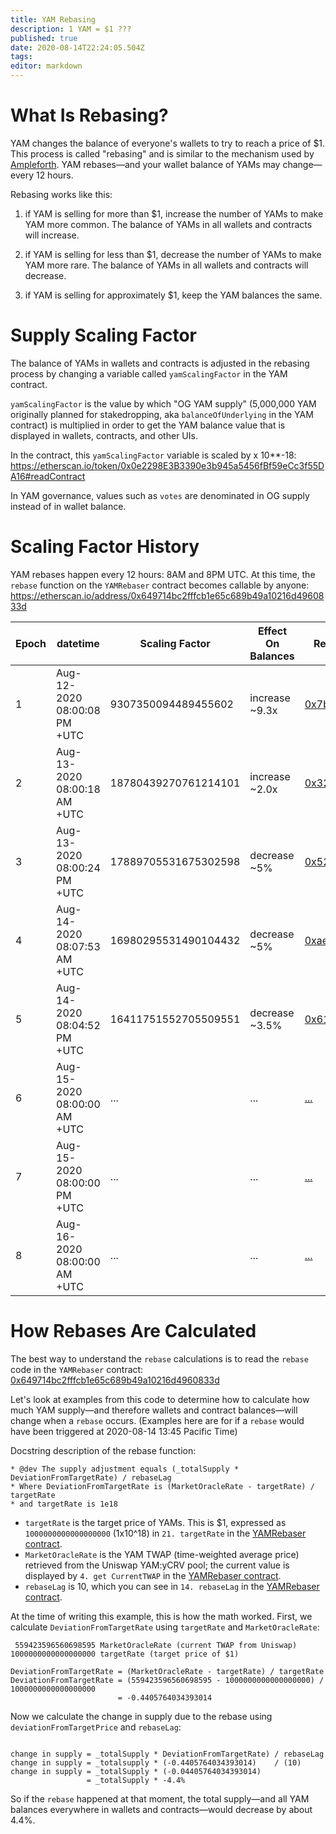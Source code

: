 ```yaml
---
title: YAM Rebasing
description: 1 YAM = $1 ???
published: true
date: 2020-08-14T22:24:05.504Z
tags: 
editor: markdown
---
```


# What Is Rebasing?

YAM changes the balance of everyone's wallets to try to reach a price of $1.  This process is called "rebasing" and is similar to the mechanism used by [Ampleforth](https://www.ampleforth.org/).  YAM rebases—and your wallet balance of YAMs may change—every 12 hours.

Rebasing works like this:

1. if YAM is selling for more than $1, increase the number of YAMs to make YAM more common.  The balance of YAMs in all wallets and contracts will increase.

2. if YAM is selling for less than $1, decrease the number of YAMs to make YAM more rare.  The balance of YAMs in all wallets and contracts will decrease.

3. if YAM is selling for approximately $1, keep the YAM balances the same.

# Supply Scaling Factor

The balance of YAMs in wallets and contracts is adjusted in the rebasing process by changing a variable called `yamScalingFactor` in the YAM contract.

`yamScalingFactor` is the value by which "OG YAM supply" (5,000,000 YAM originally planned for stakedropping, aka `balanceOfUnderlying` in the YAM contract) is multiplied in order to get the YAM balance value that is displayed in wallets, contracts, and other UIs.  

In the contract, this `yamScalingFactor` variable is scaled by x 10**-18: https://etherscan.io/token/0x0e2298E3B3390e3b945a5456fBf59eCc3f55DA16#readContract

In YAM governance, values such as `votes` are denominated in OG supply instead of in wallet balance.

# Scaling Factor History

YAM rebases happen every 12 hours: 8AM and 8PM UTC.  At this time, the `rebase` function on the `YAMRebaser` contract becomes callable by anyone: https://etherscan.io/address/0x649714bc2fffcb1e65c689b49a10216d4960833d

| Epoch | datetime                     | Scaling Factor       | Effect On Balances | Rebase TX                |
|-------|------------------------------|----------------------|--------------------|--------------------------|
| 1     | Aug-12-2020 08:00:08 PM +UTC | 9307350094489455602  | increase ~9.3x     | [0x7b9017ec...][rebase1] |
| 2     | Aug-13-2020 08:00:18 AM +UTC | 18780439270761214101 | increase ~2.0x     | [0x32735e9e...][rebase2] |
| 3     | Aug-13-2020 08:00:24 PM +UTC | 17889705531675302598 | decrease ~5%       | [0x527b8a97...][rebase3] |
| 4     | Aug-14-2020 08:07:53 AM +UTC | 16980295531490104432 | decrease ~5%       | [0xae58745c...][rebase4]           |
| 5     | Aug-14-2020 08:04:52 PM +UTC | 16411751552705509551 | decrease ~3.5%     | [0x613d23a0...][rebase5]           |
| 6     | Aug-15-2020 08:00:00 AM +UTC | ...                  | ...                | [...][rebase6]           |
| 7     | Aug-15-2020 08:00:00 PM +UTC | ...                  | ...                | [...][rebase7]           |
| 8     | Aug-16-2020 08:00:00 AM +UTC | ...                  | ...                | [...][rebase8]           |

[rebase1]: https://etherscan.io/tx/0x7b9017ec92b0200455e5269380195fbecfbf91c8acda30985cc1dc413d215076
[rebase2]: https://etherscan.io/tx/0x32735e9e9aac51739b5725a225be6c7a3851f422be986d0f4f4bc0ec475ee286
[rebase3]: https://etherscan.io/tx/0x527b8a970a53bd46d99d758aa16ff9c2218513b46647a7cfbff72f8a22f8aedc
[rebase4]: https://etherscan.io/tx/0xae58745c11679894bdcbd5b977e864b669148f61b73009f72551c32a07ba9466
[rebase5]: https://etherscan.io/tx/0x613d23a0315b068ac183376fe786188c4c65972970f7d3cdb490eba95eae8549
[rebase6]: #
[rebase7]: #
[rebase8]: #



# How Rebases Are Calculated

The best way to understand the `rebase` calculations is to read the `rebase` code in the `YAMRebaser` contract: [0x649714bc2fffcb1e65c689b49a10216d4960833d][etherscan-rebaser]

Let's look at examples from this code to determine how to calculate how much YAM supply—and therefore wallets and contract balances—will change when a `rebase` occurs.  (Examples here are for if a `rebase` would have been triggered at 2020-08-14 13:45 Pacific Time)

Docstring description of the rebase function:
```
* @dev The supply adjustment equals (_totalSupply * DeviationFromTargetRate) / rebaseLag
* Where DeviationFromTargetRate is (MarketOracleRate - targetRate) / targetRate
* and targetRate is 1e18
```

- `targetRate` is the target price of YAMs.  This is $1, expressed as `1000000000000000000` (1x10^18) in `21. targetRate` in the [YAMRebaser contract][etherscan-rebaser].
- `MarketOracleRate` is the YAM TWAP (time-weighted average price) retrieved from the Uniswap YAM:yCRV pool; the current value is displayed by `4. get CurrentTWAP` in the [YAMRebaser contract][etherscan-rebaser].
- `rebaseLag` is 10, which you can see in `14. rebaseLag` in the [YAMRebaser contract][etherscan-rebaser].

At the time of writing this example, this is how the math worked.  First, we calculate `DeviationFromTargetRate` using `targetRate` and `MarketOracleRate`:

```
 559423596560698595 MarketOracleRate (current TWAP from Uniswap)
1000000000000000000 targetRate (target price of $1)

DeviationFromTargetRate = (MarketOracleRate - targetRate) / targetRate
DeviationFromTargetRate = (559423596560698595 - 1000000000000000000) / 1000000000000000000
                        = -0.4405764034393014
```

Now we calculate the change in supply due to the rebase using `deviationFromTargetPrice` and `rebaseLag`:

```

change in supply = _totalSupply * DeviationFromTargetRate) / rebaseLag
change in supply = _totalsupply * (-0.4405764034393014)    / (10)
change in supply = _totalSupply * (-0.04405764034393014)
                 = _totalSupply * -4.4%
```

So if the `rebase` happened at that moment, the total supply—and all YAM balances everywhere in wallets and contracts—would decrease by about 4.4%.



[etherscan-rebaser]: https://etherscan.io/address/0x649714bc2fffcb1e65c689b49a10216d4960833d#readContract


